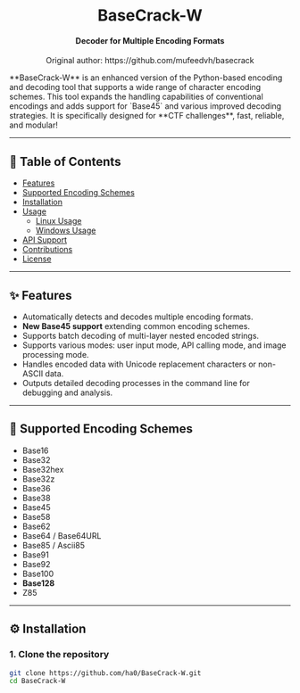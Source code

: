 <h1 align="center">BaseCrack-W</h1>  
<h4 align="center">Decoder for Multiple Encoding Formats</h4>  
<p align="center">Original author: https://github.com/mufeedvh/basecrack</p>
**BaseCrack-W** is an enhanced version of the Python-based encoding and decoding tool that supports a wide range of character encoding schemes. This tool expands the handling capabilities of conventional encodings and adds support for `Base45` and various improved decoding strategies. It is specifically designed for **CTF challenges**, fast, reliable, and modular!

---  

## 📑 **Table of Contents**  

- [Features](#features)  
- [Supported Encoding Schemes](#supported-encoding-schemes)  
- [Installation](#installation)  
- [Usage](#usage)  
    - [Linux Usage](#linux-usage)  
    - [Windows Usage](#windows-usage)  
- [API Support](#api-support)  
- [Contributions](#contributions)  
- [License](#license)  

---  

## ✨ **Features**  

- Automatically detects and decodes multiple encoding formats.  
- **New Base45 support** extending common encoding schemes.  
- Supports batch decoding of multi-layer nested encoded strings.  
- Supports various modes: user input mode, API calling mode, and image processing mode.  
- Handles encoded data with Unicode replacement characters or non-ASCII data.  
- Outputs detailed decoding processes in the command line for debugging and analysis.  

---  

## 🔑 **Supported Encoding Schemes**  

- Base16  
- Base32  
- Base32hex  
- Base32z  
- Base36  
- Base38  
- Base45  
- Base58  
- Base62  
- Base64 / Base64URL  
- Base85 / Ascii85  
- Base91  
- Base92  
- Base100  
- **Base128**  
- Z85  

---  

## ⚙️ **Installation**  

### **1. Clone the repository**  
```bash  
git clone https://github.com/ha0/BaseCrack-W.git  
cd BaseCrack-W  
